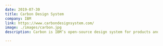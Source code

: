 ```yaml
---
date: 2019-07-30
title: Carbon Design System
company: IBM
link: https://www.carbondesignsystem.com/
image: ./images/carbon.jpg
description: Carbon is IBM’s open-source design system for products and experiences. With the IBM Design Language as its foundation, the system consists of working code, design tools and resources, human interface guidelines, and a vibrant community of contributors.

---
```

